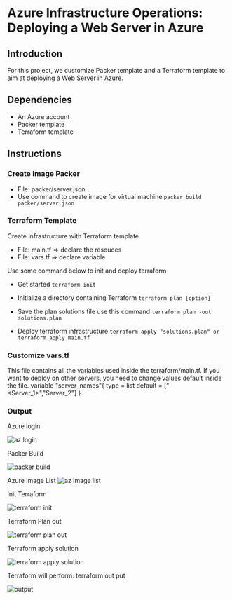 # Azure Infrastructure Operations: Deploying a Web Server in Azure

## Introduction
For this project, we customize Packer template and a Terraform template to aim at deploying a Web Server in Azure.

## Dependencies
+ An Azure account
+ Packer template
+ Terraform template

## Instructions
### Create Image Packer
- File: packer/server.json
- Use command to create image for virtual machine
``` packer build packer/server.json ```

### Terraform Template
Create infrastructure with Terraform template.
- File: main.tf => declare the resouces
- File: vars.tf => declare variable

Use some command below to init and deploy terraform
- Get started
``` terraform init ```

- Initialize a directory containing Terraform
``` terraform plan [option] ```

- Save the plan solutions file use this command
``` terraform plan -out solutions.plan ```

- Deploy terraform infrastructure
``` terraform apply "solutions.plan" or terraform apply main.tf ```

### Customize vars.tf
This file contains all the variables used inside the terraform/main.tf. If you want to deploy on other servers, you need to change values default inside the file.
  variable "server_names"{
  type = list
  default = ["<Server_1>","Server_2"]
}
### Output
Azure login

![az login](https://user-images.githubusercontent.com/50509460/230714172-c57ae202-d396-49df-b47e-96c04258bed1.PNG)

Packer Build

![packer build](https://user-images.githubusercontent.com/50509460/230714193-6a9b5e1e-6d1c-4fb6-946a-9d54ff2eb2d0.PNG)

Azure Image List
![az image list](https://user-images.githubusercontent.com/50509460/230920660-5df586dd-eece-4307-b5ed-add112c30bd9.png)

Init Terraform

![terraform init](https://user-images.githubusercontent.com/50509460/230714264-8abb9dc9-b00a-4609-bd02-f517106c979b.PNG)

Terraform Plan out

![terraform plan out](https://user-images.githubusercontent.com/50509460/230714295-101bdb93-04bd-474c-b3e2-e07240691ebc.PNG)

Terraform apply solution

![terraform apply solution](https://user-images.githubusercontent.com/50509460/230714314-bb8e8c94-3031-4c32-b8fe-3f0e256528ab.PNG)

Terraform will perform: terraform out put

![output](https://user-images.githubusercontent.com/50509460/230714150-2d6b2682-1996-40b8-a866-6c4c5d701dea.PNG)

